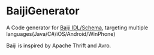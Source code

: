 BaijiGenerator
==============

A Code generator for [Baiji IDL/Schema](https://github.com/ctriposs/BaijiGenerator/wiki/Baiji-IDL), targeting multiple languages(Java/C#/iOS/Android/WinPhone)

Baiji is inspired by Apache Thrift and Avro.
